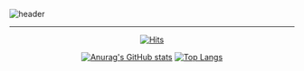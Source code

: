 ![header](https://capsule-render.vercel.app/api?type=waving&color=gradient&customColorList=0,2,2,14,30&height=300&section=header&text=Welcome%20to%20my%20GitHub&animation=fadeIn&fontSize=60)

<div align="center">

-------
[![Hits](https://hits.seeyoufarm.com/api/count/incr/badge.svg?url=https%3A%2F%2Fgithub.com%2FUralauah&count_bg=%23A588F9&title_bg=%23555555&icon=&icon_color=%23818181&title=GITHUB&edge_flat=false)](https://github.com/Uralauah)

[![Anurag's GitHub stats](https://github-readme-stats.vercel.app/api?username=Uralauah&count_private=true&show_icons=true&theme=material-palenight)](https://github.com/Uralauah)
[![Top Langs](https://github-readme-stats.vercel.app/api/top-langs/?username=Uralauah&layout=compact)](https://github.com/Uralauah)

</div>
